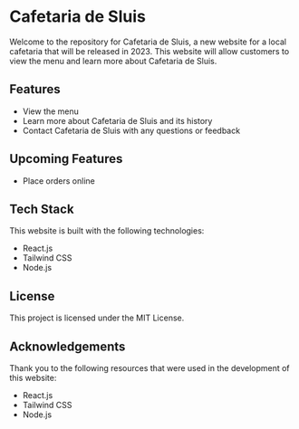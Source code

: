 # Cafetaria de Sluis
Welcome to the repository for Cafetaria de Sluis, a new website for a local cafetaria that will be released in 2023. This website will allow customers to view the menu and learn more about Cafetaria de Sluis.

## Features
- View the menu
- Learn more about Cafetaria de Sluis and its history
- Contact Cafetaria de Sluis with any questions or feedback

## Upcoming Features
- Place orders online

## Tech Stack
This website is built with the following technologies:
- React.js
- Tailwind CSS
- Node.js

## License
This project is licensed under the MIT License.

## Acknowledgements
Thank you to the following resources that were used in the development of this website:

- React.js
- Tailwind CSS
- Node.js
